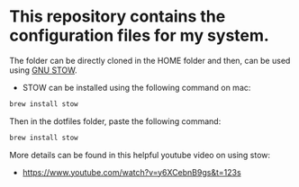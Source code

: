 # This repository contains the configuration files for my system.

The folder can be directly cloned in the HOME folder and then, can be used using [GNU STOW]().

- STOW can be installed using the following command on mac:
```bash
brew install stow
```

Then in the dotfiles folder, paste the following command:
```bash
brew install stow
```

More details can be found in this helpful youtube video on using stow:
- https://www.youtube.com/watch?v=y6XCebnB9gs&t=123s
